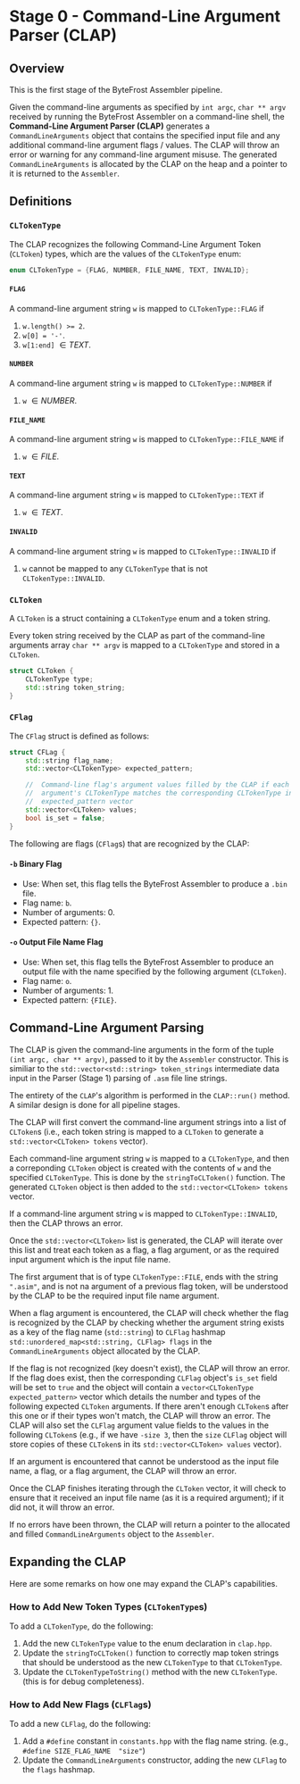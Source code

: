 #   Stage 0 - Command-Line Argument Parser (CLAP)

##  Overview

This is the first stage of the ByteFrost Assembler pipeline.

Given the command-line arguments as specified by `int argc`, `char ** argv`
received by running the ByteFrost Assembler on a command-line shell, the
**Command-Line Argument Parser (CLAP)** generates a `CommandLineArguments`
object that contains the specified input file and any additional command-line
argument flags / values. The CLAP will throw an error or warning for any
command-line argument misuse. The generated `CommandLineArguments` is allocated
by the CLAP on the heap and a pointer to it is returned to the `Assembler`.

##  Definitions

### `CLTokenType`

The CLAP recognizes the following Command-Line Argument Token (`CLToken`) types,
which are the values of the `CLTokenType` enum:

```cpp
enum CLTokenType = {FLAG, NUMBER, FILE_NAME, TEXT, INVALID};
```

####    `FLAG`

A command-line argument string `w` is mapped to `CLTokenType::FLAG` if
1.  `w.length() >= 2`.
2.  `w[0] = '-'`.
3.  `w[1:end]` $\in TEXT$.

####    `NUMBER`

A command-line argument string `w` is mapped to `CLTokenType::NUMBER` if 
1. `w` $\in NUMBER$.

####    `FILE_NAME`

A command-line argument string `w` is mapped to `CLTokenType::FILE_NAME` if
1. `w` $\in FILE$.

####    `TEXT`

A command-line argument string `w` is mapped to `CLTokenType::TEXT` if
1. `w` $\in TEXT$.

####    `INVALID`

A command-line argument string `w` is mapped to `CLTokenType::INVALID` if
1. `w` cannot be mapped to any `CLTokenType` that is not `CLTokenType::INVALID`.

### `CLToken`

A `CLToken` is a struct containing a `CLTokenType` enum and a token string.

Every token string received by the CLAP as part of the command-line arguments
array `char ** argv` is mapped to a `CLTokenType` and stored in a `CLToken`.

```cpp
struct CLToken {
    CLTokenType type;
    std::string token_string;
}
```

### `CFlag`

The `CFlag` struct is defined as follows:

```cpp
struct CFLag {
    std::string flag_name;
    std::vector<CLTokenType> expected_pattern;

    //  Command-line flag's argument values filled by the CLAP if each 
    //  argument's CLTokenType matches the corresponding CLTokenType in the
    //  expected_pattern vector
    std::vector<CLToken> values;
    bool is_set = false;
}
```

The following are flags (`CFlag`s) that are recognized by the CLAP:

####    `-b`    Binary Flag
*   Use: When set, this flag tells the ByteFrost Assembler to produce a `.bin`
    file.
*   Flag name: `b`.
*   Number of arguments: 0.
*   Expected pattern: `{}`.

####    `-o`    Output File Name Flag
*   Use: When set, this flag tells the ByteFrost Assembler to produce an output
    file with the name specified by the following argument (`CLToken`).
*   Flag name: `o`.
*   Number of arguments: 1.
*   Expected pattern: `{FILE}`.

##  Command-Line Argument Parsing

The CLAP is given the command-line arguments in the form of the tuple
`(int argc, char ** argv)`, passed to it by the `Assembler` constructor. This is
similiar to the `std::vector<std::string> token_strings` intermediate data input
in the Parser (Stage 1) parsing of `.asm` file line strings.

The entirety of the `CLAP`'s algorithm is performed in the `CLAP::run()` method.
A similar design is done for all pipeline stages.

The CLAP will first convert the command-line argument strings into a list of
`CLToken`s (i.e., each token string is mapped to a `CLToken` to generate a
`std::vector<CLToken> tokens` vector).

Each command-line argument string `w` is mapped to a `CLTokenType`, and then a
correponding `CLToken` object is created with the contents of `w` and the
specified `CLTokenType`. This is done by the `stringToCLToken()` function. The
generated `CLToken` object is then added to the `std::vector<CLToken> tokens`
vector.

If a command-line argument string `w` is mapped to `CLTokenType::INVALID`, then
the CLAP throws an error.

Once the `std::vector<CLToken>` list is generated, the CLAP will iterate over
this list and treat each token as a flag, a flag argument, or as the required
input argument which is the input file name.

The first argument that is of type `CLTokenType::FILE`, ends with the string
`".asim"`, and is not na argument of a previous flag token, will be understood
by the CLAP to be the required input file name argument.

When a flag argument is encountered, the CLAP will check whether the flag is
recognized by the CLAP by checking whether the argument string exists as a key
of the flag name (`std::string`) to `CLFlag` hashmap 
`std::unordered_map<std::string, CLFlag> flags` in the `CommandLineArguments`
object allocated by the CLAP.

If the flag is not recognized (key doesn't exist), the CLAP will throw an error.
If the flag does exist, then the corresponding `CLFlag` object's `is_set` field
will be set to `true` and the object will contain a
`vector<CLTokenType expected_pattern>` vector which details the number and types
of the following expected `CLToken` arguments. If there aren't enough `CLToken`s
after this one or if their types won't match, the CLAP will throw an error. The
CLAP will also set the `CLFlag` argument value fields to the values in the
following `CLToken`s (e.g., if we have `-size 3`, then the `size` `CLFlag`
object will store copies of these `CLToken`s in its 
`std::vector<CLToken> values` vector).

If an argument is encountered that cannot be understood as the input file name,
a flag, or a flag argument, the CLAP will throw an error.

Once the CLAP finishes iterating through the `CLToken` vector, it will check to
ensure that it received an input file name (as it is a required argument); if
it did not, it will throw an error.

If no errors have been thrown, the CLAP will return a pointer to the allocated
and filled `CommandLineArguments` object to the `Assembler`.

##  Expanding the CLAP

Here are some remarks on how one may expand the CLAP's capabilities.

### How to Add New Token Types (`CLTokenType`s)

To add a `CLTokenType`, do the following:
1.  Add the new `CLTokenType` value to the enum declaration in `clap.hpp`.
2.  Update the `stringToCLToken()` function to correctly map token strings that
    should be understood as the new `CLTokenType` to that `CLTokenType`.
3.  Update the `CLTokenTypeToString()` method with the new `CLTokenType`.
    (this is for debug completeness).

### How to Add New Flags (`CLFlag`s)

To add a new `CLFlag`, do the following:
1.  Add a `#define` constant in `constants.hpp` with the flag name string.
    (e.g., `#define SIZE_FLAG_NAME  "size"`)
2.  Update the `CommandLineArguments` constructor, adding the new `CLFlag` to
    the `flags` hashmap.